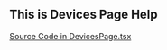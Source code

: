 ## This is Devices Page Help

[Source Code in DevicesPage.tsx](https://github.com/bonitoo-io/iot-center-v2/blob/master/app/ui/src/pages/DevicesPage.tsx)
